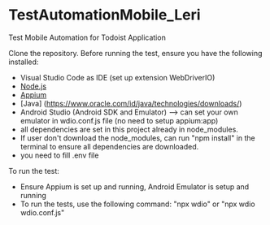 # TestAutomationMobile_Leri
Test Mobile Automation for Todoist Application

Clone the repository. Before running the test, ensure you have the following installed: 
- Visual Studio Code as IDE (set up extension WebDriverIO)
- [Node.js](https://nodejs.org/)
- [Appium](http://appium.io/) 
- [Java] (https://www.oracle.com/id/java/technologies/downloads/)
- Android Studio (Android SDK and Emulator) --> can set your own emulator in wdio.conf.js file (no need to setup appium:app)
- all dependencies are set in this project already in node_modules.
- If user don't download the node_modules, can run "npm install" in the terminal to ensure all dependencies are downloaded.
- you need to fill .env file

To run the test:
- Ensure Appium is set up and running, Android Emulator is setup and running
- To run the tests, use the following command: "npx wdio" or "npx wdio wdio.conf.js"
